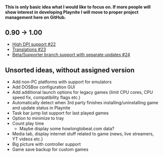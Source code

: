 #### This is only basic idea what I would like to focus on. If more people will show interest in developing Playnite I will move to proper project management here on GitHub.

## 0.90 -> 1.00
* [High DPI support #22](../issues/22)
* [Translations #23](../issues/23)
* [Beta/Supporter branch support with separate updates #24](../issues/24)

## Unsorted ideas, without assigned version
* Add non-PC platforms with support for emulators
* Add DOSBox configuration GUI
* Add additional launch options for legacy games (limit CPU cores, CPU speed fix, compatibility flags etc.)
* Automatically detect when 3rd party finishes installing/uninstalling game and update status in Playnite
* Task bar jump list support for last played games
* Option to minimize to tray
* Count play time
    * Maybe display some howlongtobeat.com data?
* Media tab, display internet stuff related to game (news, live streamers, YT videos etc.)
* Big picture with controller support
* Game save backup for custom games